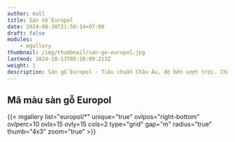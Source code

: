 ```yaml
---
author: null
title: Sàn Gỗ Europol
date: 2024-08-30T21:50:14+07:00
draft: false
modules:
    - mgallery
thumbnail: /img/thumbnail/san-go-europol.jpg
lastmod: 2024-10-13T05:18:09.213Z
weight: 1
description: Sàn gỗ Europol - Tiêu chuẩn Châu Âu, độ bền vượt trội. Chống cháy, chống trầy xước tuyệt đối. Nâng tầm không gian sống với đẳng cấp quốc tế.
---
```


## Mã màu sàn gỗ Europol

{{< mgallery list="europol/*" unique="true" ovlpos="right-bottom" ovlperc=10 ovlx=15 ovly=15 cols=2 type="grid" gap="m" radius="true" thumb="4x3" zoom="true" >}}